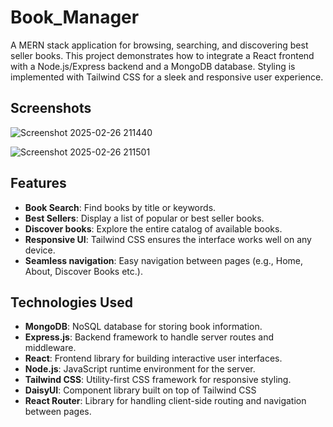 # **Book_Manager**
A MERN stack application for browsing, searching, and discovering best seller books. This project demonstrates how to integrate a React frontend with a Node.js/Express backend and a MongoDB database. Styling is implemented with Tailwind CSS for a sleek and responsive user experience.
## **Screenshots**
![Screenshot 2025-02-26 211440](https://github.com/user-attachments/assets/0ddc96fd-7ee7-48e7-a12c-94963872cf07)

![Screenshot 2025-02-26 211501](https://github.com/user-attachments/assets/0304492d-c769-49a8-b721-30135db23483)

## **Features**
- **Book Search**: Find books by title or keywords.  
- **Best Sellers**: Display a list of popular or best seller books.  
- **Discover books**: Explore the entire catalog of available books.
- **Responsive UI**: Tailwind CSS ensures the interface works well on any device.
- **Seamless navigation**: Easy navigation between pages (e.g., Home, About, Discover Books etc.).  

## Technologies Used

- **MongoDB**: NoSQL database for storing book information.
- **Express.js**: Backend framework to handle server routes and middleware.  
- **React**: Frontend library for building interactive user interfaces.  
- **Node.js**: JavaScript runtime environment for the server.  
- **Tailwind CSS**: Utility-first CSS framework for responsive styling.
- **DaisyUI**: Component library built on top of Tailwind CSS
- **React Router**: Library for handling client-side routing and navigation between pages.

